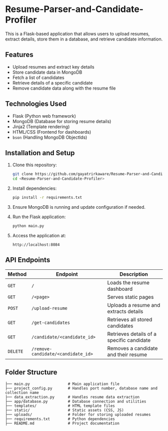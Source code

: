 # Resume-Parser-and-Candidate-Profiler

This is a Flask-based application that allows users to upload resumes, extract details, store them in a database, and retrieve candidate information.

## Features

- Upload resumes and extract key details
- Store candidate data in MongoDB
- Fetch a list of candidates
- Retrieve details of a specific candidate
- Remove candidate data along with the resume file

## Technologies Used

- Flask (Python web framework)
- MongoDB (Database for storing resume details)
- Jinja2 (Template rendering)
- HTML/CSS (Frontend for dashboards)
- `bson` (Handling MongoDB ObjectIds)

## Installation and Setup

1. Clone this repository:
   ```bash
   git clone https://github.com/gayatrirkaware/Resume-Parser-and-Candidate-Profiler.git
   cd <Resume-Parser-and-Candidate-Profiler>
   ```

2. Install dependencies:
   ```bash
   pip install -r requirements.txt
   ```

3. Ensure MongoDB is running and update configuration if needed.

4. Run the Flask application:
   ```bash
   python main.py
   ```

5. Access the application at:
   ```
   http://localhost:8084
   ```

## API Endpoints

| Method | Endpoint | Description |
|--------|---------|-------------|
| `GET` | `/` | Loads the resume dashboard |
| `GET` | `/<page>` | Serves static pages |
| `POST` | `/upload-resume` | Uploads a resume and extracts details |
| `GET` | `/get-candidates` | Retrieves all stored candidates |
| `GET` | `/candidate/<candidate_id>` | Retrieves details of a specific candidate |
| `DELETE` | `/remove-candidate/<candidate_id>` | Removes a candidate and their resume |

## Folder Structure

```
├── main.py                 # Main application file
├── project_config.py       # Handles port number, database name and collection name
├── data_extraction.py      # Handles resume data extraction
├── app/database.py         # Database connection and utilities
├── templates/              # HTML template files
├── static/                 # Static assets (CSS, JS)
├── uploads/                # Folder for storing uploaded resumes
├── requirements.txt        # Python dependencies
├── README.md               # Project documentation
```

